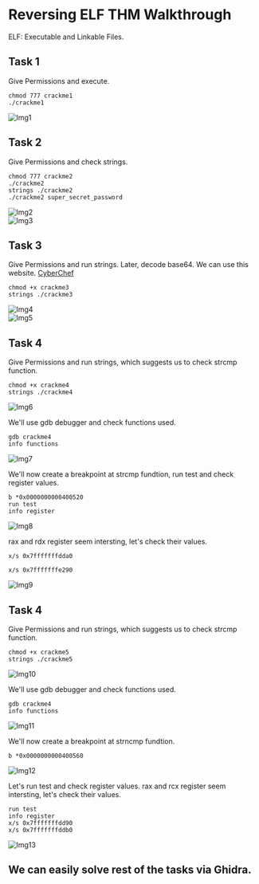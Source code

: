# Reversing ELF THM Walkthrough

ELF: Executable and Linkable Files.

## Task 1

Give Permissions and execute.
```
chmod 777 crackme1
./crackme1 
```
![Img1](https://github.com/MajesticFires3010/Reversing-ELF-THM/assets/96762636/0ae18958-067b-4ac9-a74d-ae242ac0dee4) <br>


## Task 2 

Give Permissions and check strings.
```
chmod 777 crackme2
./crackme2
strings ./crackme2
./crackme2 super_secret_password
```
![Img2](https://github.com/MajesticFires3010/Reversing-ELF-THM/assets/96762636/948bc08b-cc12-4bb5-a329-3e3914238423) <br>
![Img3](https://github.com/MajesticFires3010/Reversing-ELF-THM/assets/96762636/c31d80c1-7b45-4793-b1ef-76fb75d2f3bd) <br>


## Task 3

Give Permissions and run strings. Later, decode base64. We can use this website. [CyberChef](https://gchq.github.io/CyberChef/)

```
chmod +x crackme3
strings ./crackme3
```
![Img4](https://github.com/MajesticFires3010/Reversing-ELF-THM/assets/96762636/3cb91199-c930-4d4f-8ca5-13089e1e6150) <br>
![Img5](https://github.com/MajesticFires3010/Reversing-ELF-THM/assets/96762636/cd5b5ec6-a315-4670-bda1-d6877f5a87c1) <br>


## Task 4

Give Permissions and run strings, which suggests us to check strcmp function.
```
chmod +x crackme4
strings ./crackme4
```
![Img6](https://github.com/MajesticFires3010/Reversing-ELF-THM/assets/96762636/28fb5c54-4634-441b-b8cf-8723a562216c) <br>

We'll use gdb debugger and check functions used.
```
gdb crackme4
info functions
```
![Img7](https://github.com/MajesticFires3010/Reversing-ELF-THM/assets/96762636/0d147ae9-906e-4335-a0eb-e1b2b065f5c2) <br>

We'll now create a breakpoint at strcmp fundtion, run test and check register values.
```
b *0x0000000000400520
run test
info register
```
![Img8](https://github.com/MajesticFires3010/Reversing-ELF-THM/assets/96762636/56559d83-c955-4db3-8372-1a07ec05411f) <br>

rax and rdx register seem intersting, let's check their values.
```
x/s 0x7fffffffdda0
```
```
x/s 0x7fffffffe290
```
![Img9](https://github.com/MajesticFires3010/Reversing-ELF-THM/assets/96762636/4d4f9bb7-951e-4888-b121-b938e0bf4f3c) <br>


## Task 4

Give Permissions and run strings, which suggests us to check strcmp function.
```
chmod +x crackme5
strings ./crackme5
```
![Img10](https://github.com/MajesticFires3010/Reversing-ELF-THM/assets/96762636/d6dc71f3-ffe4-488f-b2f2-8aa77139f3e3) <br>

We'll use gdb debugger and check functions used.
```
gdb crackme4
info functions
```
![Img11](https://github.com/MajesticFires3010/Reversing-ELF-THM/assets/96762636/a9d6ae0a-0e0d-4b80-b047-0b45dad34a0c) <br>

We'll now create a breakpoint at strncmp fundtion.
```
b *0x0000000000400560
```
![Img12](https://github.com/MajesticFires3010/Reversing-ELF-THM/assets/96762636/556e5970-109e-4977-9dc9-f7127923c766) <br>

Let's run test and check register values.
rax and rcx register seem intersting, let's check their values.
```
run test
info register
x/s 0x7fffffffdd90
x/s 0x7fffffffddb0
```
![Img13](https://github.com/MajesticFires3010/Reversing-ELF-THM/assets/96762636/ddc53f02-abee-4aef-bb82-a299daf2418a) <br>

## We can easily solve rest of the tasks via Ghidra.
